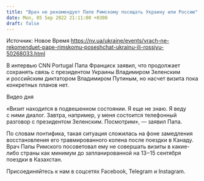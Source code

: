 ```yaml
---
title: "Врач не рекомендует Папе Римскому посещать Украину или Россию"
date: Mon, 05 Sep 2022 21:11:00 +0300
draft: false
---
```

Источник: Новое Время https://nv.ua/ukraine/events/vrach-ne-rekomenduet-pape-rimskomu-poseshchat-ukrainu-ili-rossiyu-50268033.html


 В интервью СNN Portugal Папа Франциск заявил, что продолжает сохранять связь с президентом Украины Владимиром Зеленским и российским диктатором Владимиром Путиным, но насчет визита пока конкретных планов нет.

 Видео дня   

«Визит находится в подвешенном состоянии. Я еще не знаю. Я веду с ними диалог. Завтра, например, у меня состоится телефонный разговор с президентом Зеленским. Посмотрим», — заявил Папа.

По словам понтифика, такая ситуация сложилась на фоне замедления восстановления его травмированного колена после поездки в Канаду. Врач Папы Римского посоветовал ему не совершать визиты в какие-либо страны как минимум до запланированной на 13−15 сентября поездки в Казахстан.

Присоединяйтесь к нам в соцсетях Facebook, Telegram и Instagram.
